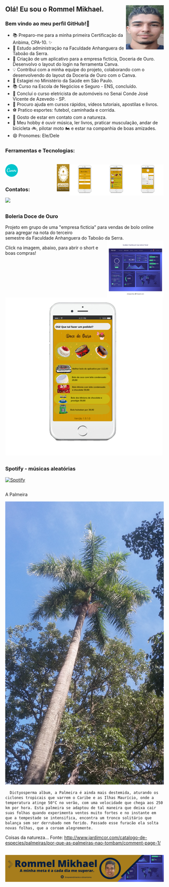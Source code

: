 
## Olá! Eu sou o Rommel Mikhael.  <img src="https://github.com/Rommelmikhael/Rommelmikhael/blob/main/Romminho.jpg?raw=true" width="120" height="140" align="right">

### Bem vindo ao meu perfil GitHub!👋

- 📚 Preparo-me para a minha primeira Certificação da Anbima, CPA-10. ✨
- 🏦 Estudo administração na Faculdade Anhanguera de Taboão da Serra.
- 🍰 Criação de um aplicativo para a empresa fictícia, Doceria de Ouro. Desenvolvo o layout do login na ferramenta Canva.
- 💡 Contribui com a minha equipe do projeto, colaborando com o desenvolvendo do layout da Doceria de Ouro com o Canva.
- 🔭 Estagiei no Ministério da Saúde em São Paulo.
- 📚 Curso na Escola de Negócios e Seguro - ENS, concluído.
- 🚗 Concluí o curso eletricista de automóveis no Senai Conde José Vicente de Azevedo - SP.
- 🤔 Procuro ajuda em cursos rápidos, vídeos tutoriais, apostilas e livros.
- ⚽ Pratico esportes: futebol, caminhada e corrida.
- 🌳 Gosto de estar em contato com a natureza.
- 🎵 Meu hobby é ouvir música, ler livros, praticar musculação, andar de bicicleta 🚲, pilotar moto 🏍️ e estar na companhia de boas amizades.
- 😄 Pronomes: Ele/Dele

##

### Ferramentas e Tecnologias:
  
  <div style="display: inline_block"><br>
  <img align="center" alt="Rommel Mikhael-Canva" height="40" width="40" src="https://github.com/Rommelmikhael/Rommelmikhael/blob/main/canva-original.svg" />
  
  <img src="https://github.com/Rommelmikhael/Rommelmikhael/blob/main/pagina_pagamento.png?raw=true" width="100" height="100" align="right">
  <img src="https://github.com/Rommelmikhael/Rommelmikhael/blob/main/pagina_produtos.png?raw=true" width="100" height="100" align="right">        
  <img src="https://github.com/Rommelmikhael/Rommelmikhael/blob/main/222.png?raw=true" width="100" height="100" align="right">
  <img src="https://github.com/Rommelmikhael/Rommelmikhael/blob/main/logo_Boleria_doce_de_ouro.png?raw=true" width="40" height="86" align="right">

  </div>
  
  ##
  
### Contatos:

<div>
<a href="https://www.linkedin.com/in/rommel-mikhael-541702176" target="_blank"><img src="https://img.shields.io/badge/-LinkedIn-%230077B5?style=for-the-badge&logo=linkedin&logoColor=white" target="_blank"></a>   
</div>

##

### Boleria Doce de Ouro 
Projeto em grupo de uma "empresa fictícia" para vendas de bolo online para agregar na nota do terceiro <br> semestre da Faculdade Anhanguera do Taboão da Serra.
<img src="https://github.com/Rommelmikhael/Rommelmikhael/blob/main/grafico.jpg" width="180" height="180" align="right">

Click na imagem, abaixo, para abrir o short e boas compras!

##

[![Vídeo](https://github.com/Rommelmikhael/Rommelmikhael/blob/main/pagina_produtos.png?raw=true)](https://youtube.com/shorts/Btj0q_M2y2U)

##

### Spotify - músicas aleatórias

[![Spotify](https://github-readme-remake.vercel.app/api/spotify)](https://open.spotify.com/track/2diKs21Dq3e6K2gfhMJLCO?si=b98b00ef5e7740e3)

##

A  Palmeira

![Frase Motivacional](https://github.com/Rommelmikhael/Rommelmikhael/blob/main/palmeira.jpg?raw=true)

      Dictyosperma album, a Palmeira é ainda mais destemida, aturando os ciclones tropicais que varrem o Caribe e as Ilhas Maurício, onde a temperatura atinge 50°C no verão, com uma velocidade que chega aos 250 km por hora. Esta palmeira se adaptou de tal maneira que deixa cair suas folhas quando experimenta ventos muito fortes e no instante em que a tempestade se intensifica, encontra um tronco solitário que balança sem ser derrubado nem ferido. Passado esse furacão ela solta novas folhas, que a coroam alegremente.  

Coisas da natureza…
Fonte: http://www.jardimcor.com/catalogo-de-especies/palmeiras/por-que-as-palmeiras-nao-tombam/comment-page-1/

##

<img src="https://github.com/Rommelmikhael/Rommelmikhael/blob/main/banner-RM-linkedin2.png?raw=true" align="center">

##
